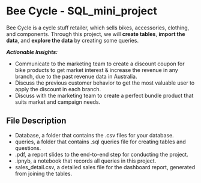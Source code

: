 # Bee Cycle - SQL_mini_project

Bee Cycle is a cycle stuff retailer, which sells bikes, accessories, clothing, and components. Through this project, we will **create tables**, **import the data**, and **explore the data** by creating some queries.

***Actionable Insights:***
- Communicate to the marketing team to create a discount coupon for bike products to get market interest & increase the revenue in any branch, due to the past revenue data in Australia.
- Discuss the previous customer behavior to get the most valuable user to apply the discount in each branch.
- Discuss with the marketing team to create a perfect bundle product that suits market and campaign needs.

## File Description
- Database, a folder that contains the .csv files for your database.
- queries, a folder that contains .sql queries file for creating tables and questions.
- .pdf, a report slides to the end-to-end step for conducting the project.
- .ipnyb, a notebook that records all queries in this project.
- sales_detail.csv, a detailed sales file for the dashboard report, generated from joining the tables.
